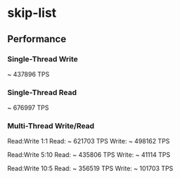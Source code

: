 # skip-list

## Performance

### Single-Thread Write

~ 437896 TPS

### Single-Thread Read

~ 676997 TPS

### Multi-Thread Write/Read 

Read:Write 1:1
Read:  ~ 621703 TPS
Write: ~ 498162 TPS

Read:Write 5:10
Read:  ~ 435806 TPS
Write: ~ 41114  TPS

Read:Write 10:5
Read:  ~ 356519 TPS
Write: ~ 101703 TPS
